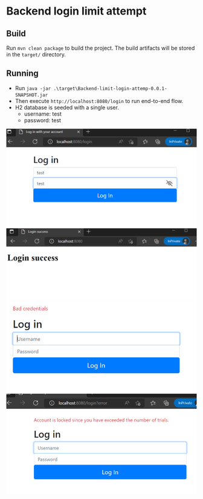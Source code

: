 # Backend login limit attempt

## Build

Run `mvn clean package` to build the project. The build artifacts will be stored in the `target/` directory.

## Running

- Run `java -jar .\target\Backend-limit-login-attemp-0.0.1-SNAPSHOT.jar`
- Then execute `http://localhost:8080/login` to run end-to-end flow.
- H2 database is seeded with a single user.
  - username: test
  - password: test

![login-page](/src/main/resources/static/img.png?raw=true "login page")
![login-page](/src/main/resources/static/img_1.png?raw=true "login page")
![login-page](/src/main/resources/static/img_2.png?raw=true "login page")
![login-page](/src/main/resources/static/img_3.png?raw=true "login page")

